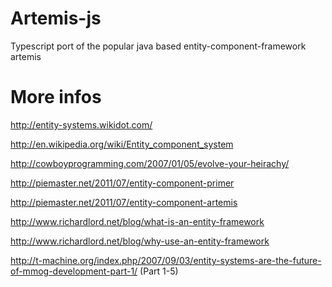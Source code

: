 # Artemis-js 

Typescript port of the popular java based entity-component-framework artemis

# More infos

http://entity-systems.wikidot.com/

http://en.wikipedia.org/wiki/Entity_component_system

http://cowboyprogramming.com/2007/01/05/evolve-your-heirachy/

http://piemaster.net/2011/07/entity-component-primer

http://piemaster.net/2011/07/entity-component-artemis

http://www.richardlord.net/blog/what-is-an-entity-framework

http://www.richardlord.net/blog/why-use-an-entity-framework

http://t-machine.org/index.php/2007/09/03/entity-systems-are-the-future-of-mmog-development-part-1/  (Part 1-5)
